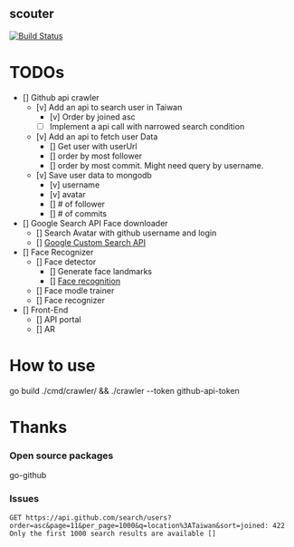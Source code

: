 scouter
---

[![Build Status](https://travis-ci.org/chechiachang/scouter.svg?branch=master)](https://travis-ci.org/chechiachang/scouter)

# TODOs

- [] Github api crawler
  - [v] Add an api to search user in Taiwan 
    - [v] Order by joined asc
    - [ ] Implement a api call with narrowed search condition
  - [v] Add an api to fetch user Data
    - [] Get user with userUrl
    - [] order by most follower
    - [] order by most commit. Might need query by username.
  - [v] Save user data to mongodb
    - [v] username
    - [v] avatar
    - [] # of follower
    - [] # of commits
- [] Google Search API Face downloader
  - [] Search Avatar with github username and login
  - [] [Google Custom Search API](https://developers.google.com/custom-search/docs/tutorial/introduction)
- [] Face Recognizer
  - [] Face detector
    - [] Generate face landmarks
    - [] [Face recognition](https://github.com/ageitgey/face_recognition)
  - [] Face modle trainer
  - [] Face recognizer
- [] Front-End
  - [] API portal
  - [] AR

# How to use

go build ./cmd/crawler/ && ./crawler --token github-api-token

# Thanks

### Open source packages
go-github

### Issues

```
GET https://api.github.com/search/users?order=asc&page=11&per_page=1000&q=location%3ATaiwan&sort=joined: 422 Only the first 1000 search results are available []
```
